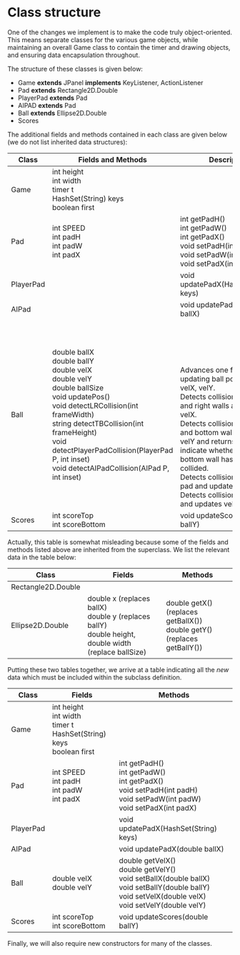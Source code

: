 # Class structure

One of the changes we implement is to make the code truly object-oriented. This means separate classes for the various game objects, while maintaining an overall Game class to contain the timer and drawing objects, and ensuring data encapsulation throughout.

The structure of these classes is given below:

* Game **extends** JPanel **implements** KeyListener, ActionListener
* Pad **extends** Rectangle2D.Double
* PlayerPad **extends** Pad
* AIPAD **extends** Pad
* Ball **extends** Ellipse2D.Double
* Scores

The additional fields and methods contained in each class are given below (we do not list inherited data structures):

| **Class** | **Fields and Methods** | **Description** |
| --- | --- | --- |
| Game | int height <br /> int width <br /> timer t <br /> HashSet(String) keys <br /> boolean first | |
| Pad | int SPEED <br /> int padH <br /> int padW <br /> int padX | int getPadH() <br /> int getPadW() <br /> int getPadX() <br /> void setPadH(int padH) <br /> void setPadW(int padW) <br /> void setPadX(int padX) |
| PlayerPad | | void updatePadX(HashSet(String) keys) |
| AIPad | | void updatePadX(double ballX) |
| Ball | double ballX <br /> double ballY <br /> double velX <br /> double velY <br /> double ballSize <br /> void updatePos() <br /> void detectLRCollision(int frameWidth) <br /> string detectTBCollision(int frameHeight) <br /> void detectPlayerPadCollision(PlayerPad P, int inset) <br /> void detectAIPadCollision(AIPad P, int inset) | <br /> <br /> <br /> <br /> <br /> Advances one frame by updating ball position, using velX, velY. <br /> Detects collision with left and right walls and updates velX. <br /> Detects collision with top and bottom walls, updates velY and returns a string to indicate whether top or bottom wall has been collided. <br /> Detects collision with player pad and updates velY. <br /> Detects collision with AI pad and updates velY.
| Scores | int scoreTop <br /> int scoreBottom | void updateScores(double ballY) |

Actually, this table is somewhat misleading because some of the fields and methods listed above are inherited from the superclass. We list the relevant data in the table below:

| **Class** | **Fields** | **Methods** |
| --- | --- | --- |
| Rectangle2D.Double | | |
| Ellipse2D.Double | double x (replaces ballX) <br /> double y (replaces ballY) <br /> double height, double width (replace ballSize) | double getX() (replaces getBallX()) <br /> double getY() (replaces getBallY()) |

Putting these two tables together, we arrive at a table indicating all the *new* data which must be included within the subclass definition.

| **Class** | **Fields** | **Methods** |
| --- | --- | --- |
| Game | int height <br /> int width <br /> timer t <br /> HashSet(String) keys <br /> boolean first | |
| Pad | int SPEED <br /> int padH <br /> int padW <br /> int padX | int getPadH() <br /> int getPadW() <br /> int getPadX() <br /> void setPadH(int padH) <br /> void setPadW(int padW) <br /> void setPadX(int padX) |
| PlayerPad | | void updatePadX(HashSet(String) keys) |
| AIPad | | void updatePadX(double ballX) |
| Ball | double velX <br /> double velY | double getVelX() <br /> double getVelY() <br /> void setBallX(double ballX) <br /> void setBallY(double ballY) <br /> void setVelX(double velX) <br /> void setVelY(double velY) |
| Scores | int scoreTop <br /> int scoreBottom | void updateScores(double ballY) |

Finally, we will also require new constructors for many of the classes.